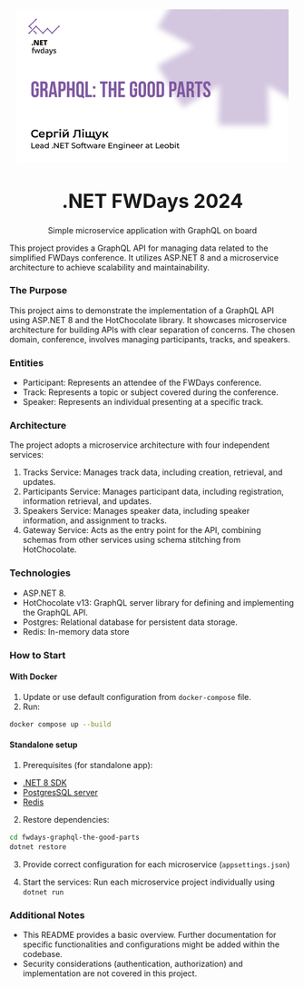 <div align="center" text-align="center" width="100%">
    <img src="/docs/cover.png" alt="Icon" align="center">
</div>
<big>
  <h1 align="center">.NET FWDays 2024</h1>
</big>
<p align="center">
  Simple microservice application with GraphQL on board
</p>

This project provides a GraphQL API for managing data related to the simplified FWDays conference.
It utilizes ASP.NET 8 and a microservice architecture to achieve scalability and maintainability.

### The Purpose

This project aims to demonstrate the implementation of a GraphQL API using ASP.NET 8 and the HotChocolate library. 
It showcases microservice architecture for building APIs with clear separation of concerns. 
The chosen domain, conference, involves managing participants, tracks, and speakers.

### Entities
- Participant: Represents an attendee of the FWDays conference.
- Track: Represents a topic or subject covered during the conference.
- Speaker: Represents an individual presenting at a specific track.

### Architecture
The project adopts a microservice architecture with four independent services:

1. Tracks Service: Manages track data, including creation, retrieval, and updates.
2. Participants Service: Manages participant data, including registration, information retrieval, and updates.
3. Speakers Service: Manages speaker data, including speaker information, and assignment to tracks.
4. Gateway Service: Acts as the entry point for the API, combining schemas from other services using schema stitching from HotChocolate.

### Technologies
- ASP.NET 8.
- HotChocolate v13: GraphQL server library for defining and implementing the GraphQL API.
- Postgres: Relational database for persistent data storage.
- Redis: In-memory data store

### How to Start

#### With Docker

1. Update or use default configuration from `docker-compose` file.
2. Run:
```Bash
docker compose up --build
```
#### Standalone setup
1. Prerequisites (for standalone app):

- [.NET 8 SDK](https://dotnet.microsoft.com/en-us/download/dotnet/8.0)
- [PostgresSQL server](https://www.postgresql.org/)
- [Redis](https://redis.io/)

2. Restore dependencies:
```Bash
cd fwdays-graphql-the-good-parts
dotnet restore
```
3. Provide correct configuration for each microservice (`appsettings.json`)

5. Start the services: Run each microservice project individually using `dotnet run`


### Additional Notes
- This README provides a basic overview. Further documentation for specific functionalities and configurations might be added within the codebase.
- Security considerations (authentication, authorization) and implementation are not covered in this project.